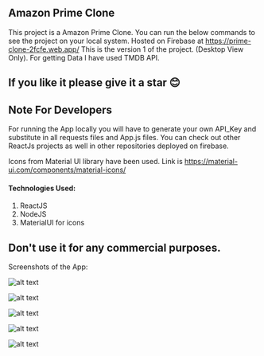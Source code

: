 ## Amazon Prime Clone
This project is a Amazon Prime Clone. You can run the below commands to see the project on your local system. 
Hosted on Firebase at https://prime-clone-2fcfe.web.app/
This is the version 1 of the project. (Desktop View Only).
For getting Data I have used TMDB API. 

## If you like it please give it a star 😊

## Note For Developers
For running the App locally you will have to generate your own API_Key and substitute in all requests files and App.js files.
You can check out other ReactJs projects as well in other repositories deployed on firebase.

Icons from Material UI library have been used. Link is https://material-ui.com/components/material-icons/

#### Technologies Used:
1. ReactJS
2. NodeJS
3. MaterialUI for icons

## Don't use it for any commercial purposes.

Screenshots of the App:

![alt text](https://github.com/peeyush14goyal/AmazonPrime-ReactJS-Clone/blob/master/screenshots/1.PNG)


![alt text](https://github.com/peeyush14goyal/AmazonPrime-ReactJS-Clone/blob/master/screenshots/2.PNG)


![alt text](https://github.com/peeyush14goyal/AmazonPrime-ReactJS-Clone/blob/master/screenshots/3.PNG)


![alt text](https://github.com/peeyush14goyal/AmazonPrime-ReactJS-Clone/blob/master/screenshots/4.PNG)


![alt text](https://github.com/peeyush14goyal/AmazonPrime-ReactJS-Clone/blob/master/screenshots/5.PNG)
